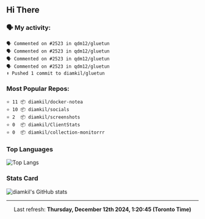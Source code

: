 ## Hi There

### 🗣 My activity:

```
🗣 Commented on #2523 in qdm12/gluetun
🗣 Commented on #2523 in qdm12/gluetun
🗣 Commented on #2523 in qdm12/gluetun
🗣 Commented on #2523 in qdm12/gluetun
⬆️ Pushed 1 commit to diamkil/gluetun
```

### Most Popular Repos:

```
⭐️ 11 📦 diamkil/docker-notea
⭐️ 10 📦 diamkil/socials
⭐️ 2  📦 diamkil/screenshots
⭐️ 0  📦 diamkil/ClientStats
⭐️ 0  📦 diamkil/collection-monitorrr
```

### Top Languages

![Top Langs](https://github-readme-stats.vercel.app/api/top-langs/?username=diamkil&layout=compact&langs_count=10)

### Stats Card

![diamkil's GitHub stats](https://github-readme-stats.vercel.app/api?username=diamkil&count_private=true&show_icons=true)

---

<p align="center">
  Last refresh: 
  <b>Thursday, December 12th 2024, 1:20:45 (Toronto Time)</b>
</p>
